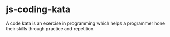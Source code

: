 # js-coding-kata
 A code kata is an exercise in programming which helps a programmer hone their skills through practice and repetition. 
